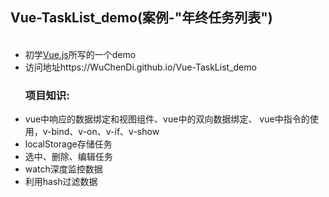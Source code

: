 <h2>Vue-TaskList_demo(案例-"年终任务列表")</h2>

<ul>
  <li>初学<a href="https://vuejs.org/">Vue.js</a>所写的一个demo</li>
  <li>访问地址https://WuChenDi.github.io/Vue-TaskList_demo</li>
</ul>

<ul>
  <h3>项目知识:</h3>
  <li>vue中响应的数据绑定和视图组件、vue中的双向数据绑定、 vue中指令的使用，v-bind、v-on、v-if、v-show </li>
  <li>localStorage存储任务</li>
  <li>选中、删除、编辑任务</li>
  <li>watch深度监控数据</li>
  <li>利用hash过滤数据</li>
</ul>
